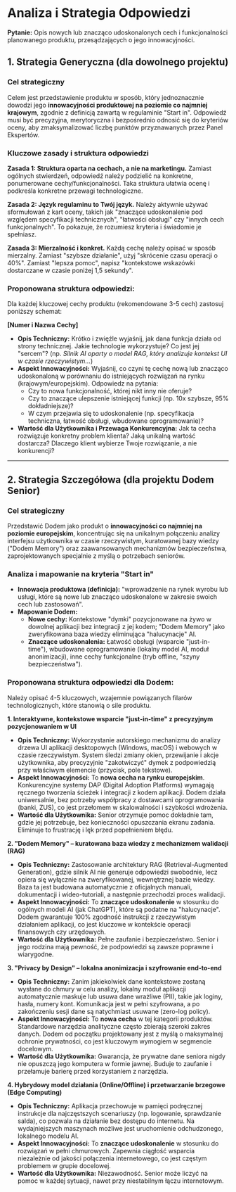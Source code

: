 # Analiza i Strategia Odpowiedzi

**Pytanie:** Opis nowych lub znacząco udoskonalonych cech i funkcjonalności planowanego produktu, przesądzających o jego innowacyjności.

## 1. Strategia Generyczna (dla dowolnego projektu)

### Cel strategiczny

Celem jest przedstawienie produktu w sposób, który jednoznacznie dowodzi jego **innowacyjności produktowej na poziomie co najmniej krajowym**, zgodnie z definicją zawartą w regulaminie "Start in". Odpowiedź musi być precyzyjna, merytoryczna i bezpośrednio odnosić się do kryteriów oceny, aby zmaksymalizować liczbę punktów przyznawanych przez Panel Ekspertów.

### Kluczowe zasady i struktura odpowiedzi

**Zasada 1: Struktura oparta na cechach, a nie na marketingu.**
Zamiast ogólnych stwierdzeń, odpowiedź należy podzielić na konkretne, ponumerowane cechy/funkcjonalności. Taka struktura ułatwia ocenę i podkreśla konkretne przewagi technologiczne.

**Zasada 2: Język regulaminu to Twój język.**
Należy aktywnie używać sformułowań z kart oceny, takich jak "znaczące udoskonalenie pod względem specyfikacji technicznych", "łatwości obsługi" czy "innych cech funkcjonalnych". To pokazuje, że rozumiesz kryteria i świadomie je spełniasz.

**Zasada 3: Mierzalność i konkret.**
Każdą cechę należy opisać w sposób mierzalny. Zamiast "szybsze działanie", użyj "skrócenie czasu operacji o 40%". Zamiast "lepsza pomoc", napisz "kontekstowe wskazówki dostarczane w czasie poniżej 1,5 sekundy".

### Proponowana struktura odpowiedzi:

Dla każdej kluczowej cechy produktu (rekomendowane 3-5 cech) zastosuj poniższy schemat:

**[Numer i Nazwa Cechy]**
*   **Opis Techniczny:** Krótko i zwięźle wyjaśnij, jak dana funkcja działa od strony technicznej. Jakie technologie wykorzystuje? Co jest jej "sercem"? (np. *Silnik AI oparty o model RAG, który analizuje kontekst UI w czasie rzeczywistym...*)
*   **Aspekt Innowacyjności:** Wyjaśnij, co czyni tę cechę nową lub znacząco udoskonaloną w porównaniu do istniejących rozwiązań na rynku (krajowym/europejskim). Odpowiedz na pytania:
    *   Czy to nowa funkcjonalność, której nikt inny nie oferuje?
    *   Czy to znaczące ulepszenie istniejącej funkcji (np. 10x szybsze, 95% dokładniejsze)?
    *   W czym przejawia się to udoskonalenie (np. specyfikacja techniczna, łatwość obsługi, wbudowane oprogramowanie)?
*   **Wartość dla Użytkownika i Przewaga Konkurencyjna:** Jak ta cecha rozwiązuje konkretny problem klienta? Jaką unikalną wartość dostarcza? Dlaczego klient wybierze Twoje rozwiązanie, a nie konkurencji?

---

## 2. Strategia Szczegółowa (dla projektu Dodem Senior)

### Cel strategiczny

Przedstawić Dodem jako produkt o **innowacyjności co najmniej na poziomie europejskim**, koncentrując się na unikalnym połączeniu analizy interfejsu użytkownika w czasie rzeczywistym, kuratowanej bazy wiedzy ("Dodem Memory") oraz zaawansowanych mechanizmów bezpieczeństwa, zaprojektowanych specjalnie z myślą o potrzebach seniorów.

### Analiza i mapowanie na kryteria "Start in"

*   **Innowacja produktowa (definicja):** "wprowadzenie na rynek wyrobu lub usługi, które są nowe lub znacząco udoskonalone w zakresie swoich cech lub zastosowań".
*   **Mapowanie Dodem:**
    *   **Nowe cechy:** Kontekstowe "dymki" pozycjonowane na żywo w dowolnej aplikacji bez integracji z jej kodem; "Dodem Memory" jako zweryfikowana baza wiedzy eliminująca "halucynacje" AI.
    *   **Znaczące udoskonalenia:** Łatwość obsługi (wsparcie "just-in-time"), wbudowane oprogramowanie (lokalny model AI, moduł anonimizacji), inne cechy funkcjonalne (tryb offline, "szyny bezpieczeństwa").

### Proponowana struktura odpowiedzi dla Dodem:

Należy opisać 4-5 kluczowych, wzajemnie powiązanych filarów technologicznych, które stanowią o sile produktu.

**1. Interaktywne, kontekstowe wsparcie "just-in-time" z precyzyjnym pozycjonowaniem w UI**
*   **Opis Techniczny:** Wykorzystanie autorskiego mechanizmu do analizy drzewa UI aplikacji desktopowych (Windows, macOS) i webowych w czasie rzeczywistym. System śledzi zmiany okien, przewijanie i akcje użytkownika, aby precyzyjnie "zakotwiczyć" dymek z podpowiedzią przy właściwym elemencie (przycisk, pole tekstowe).
*   **Aspekt Innowacyjności:** To **nowa cecha na rynku europejskim**. Konkurencyjne systemy DAP (Digital Adoption Platforms) wymagają ręcznego tworzenia ścieżek i integracji z kodem aplikacji. Dodem działa uniwersalnie, bez potrzeby współpracy z dostawcami oprogramowania (banki, ZUS), co jest przełomem w skalowalności i szybkości wdrożenia.
*   **Wartość dla Użytkownika:** Senior otrzymuje pomoc dokładnie tam, gdzie jej potrzebuje, bez konieczności opuszczania ekranu zadania. Eliminuje to frustrację i lęk przed popełnieniem błędu.

**2. "Dodem Memory" – kuratowana baza wiedzy z mechanizmem walidacji (RAG)**
*   **Opis Techniczny:** Zastosowanie architektury RAG (Retrieval-Augmented Generation), gdzie silnik AI nie generuje odpowiedzi swobodnie, lecz opiera się wyłącznie na zweryfikowanej, wewnętrznej bazie wiedzy. Baza ta jest budowana automatycznie z oficjalnych manuali, dokumentacji i wideo-tutoriali, a następnie przechodzi proces walidacji.
*   **Aspekt Innowacyjności:** To **znaczące udoskonalenie** w stosunku do ogólnych modeli AI (jak ChatGPT), które są podatne na "halucynacje". Dodem gwarantuje 100% zgodność instrukcji z rzeczywistym działaniem aplikacji, co jest kluczowe w kontekście operacji finansowych czy urzędowych.
*   **Wartość dla Użytkownika:** Pełne zaufanie i bezpieczeństwo. Senior i jego rodzina mają pewność, że podpowiedzi są zawsze poprawne i wiarygodne.

**3. "Privacy by Design" – lokalna anonimizacja i szyfrowanie end-to-end**
*   **Opis Techniczny:** Zanim jakiekolwiek dane kontekstowe zostaną wysłane do chmury w celu analizy, lokalny moduł aplikacji automatycznie maskuje lub usuwa dane wrażliwe (PII), takie jak loginy, hasła, numery kont. Komunikacja jest w pełni szyfrowana, a po zakończeniu sesji dane są natychmiast usuwane (zero-log policy).
*   **Aspekt Innowacyjności:** To **nowa cecha** w tej kategorii produktów. Standardowe narzędzia analityczne często zbierają szeroki zakres danych. Dodem od początku projektowany jest z myślą o maksymalnej ochronie prywatności, co jest kluczowym wymogiem w segmencie docelowym.
*   **Wartość dla Użytkownika:** Gwarancja, że prywatne dane seniora nigdy nie opuszczą jego komputera w formie jawnej. Buduje to zaufanie i przełamuje barierę przed korzystaniem z narzędzia.

**4. Hybrydowy model działania (Online/Offline) i przetwarzanie brzegowe (Edge Computing)**
*   **Opis Techniczny:** Aplikacja przechowuje w pamięci podręcznej instrukcje dla najczęstszych scenariuszy (np. logowanie, sprawdzanie salda), co pozwala na działanie bez dostępu do internetu. Na wydajniejszych maszynach możliwe jest uruchomienie odchudzonego, lokalnego modelu AI.
*   **Aspekt Innowacyjności:** To **znaczące udoskonalenie** w stosunku do rozwiązań w pełni chmurowych. Zapewnia ciągłość wsparcia niezależnie od jakości połączenia internetowego, co jest częstym problemem w grupie docelowej.
*   **Wartość dla Użytkownika:** Niezawodność. Senior może liczyć na pomoc w każdej sytuacji, nawet przy niestabilnym łączu internetowym.

